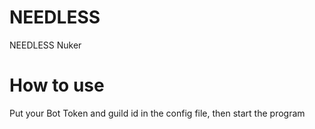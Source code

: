 # NEEDLESS
NEEDLESS Nuker

# How to use
Put your Bot Token and guild id in the config file, then start the program
